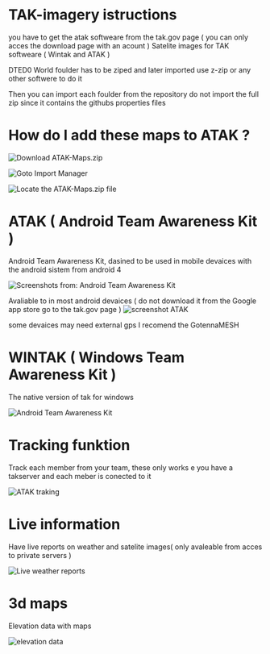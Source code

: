 # TAK-imagery istructions

you have to get the atak softweare from the tak.gov page ( you can only acces the download page with an acount )
Satelite images for TAK softweare ( Wintak and ATAK )

DTED0 World foulder has to be ziped and later imported use z-zip or any other softwere to do it

Then you can import each foulder from the repository do not import the full zip since it contains the githubs properties files
 
# How do I add these maps to ATAK ?
![Download ATAK-Maps.zip](https://github.com/joshuafuller/ATAK-Maps/blob/master/images/screenshot_1.png?raw=true)


![Goto Import Manager](https://github.com/joshuafuller/ATAK-Maps/blob/master/images/screenshot_2.png?raw=true)


![Locate the ATAK-Maps.zip file](https://github.com/joshuafuller/ATAK-Maps/blob/master/images/screenshot_3.png?raw=true)

# ATAK ( Android Team Awareness Kit )

Android Team Awareness Kit, dasined to be used in mobile devaices with the android sistem from android 4

![ Screenshots from: Android Team Awareness Kit ](https://tak.gov/packs/media/img/uploads/device-demonstration-01-aa3ed3ce2bdcd4507bed3f9c768795d0.png)

Avaliable to in most android devaices ( do not download it from the Google app store go to the tak.gov page )
![ screenshot ATAK ](https://th.bing.com/th/id/OIP.J7YoZnGyuTBFxJwjFJm7YQHaF5?pid=ImgDet&rs=1)

some devaices may need external gps I recomend the GotennaMESH

# WINTAK ( Windows Team Awareness Kit )

The native version of tak for windows

![ Android Team Awareness Kit ](https://www.alsa.mil/Portals/9/Images/article_figures/210701_Figure1.jpg?ver=4qUbQkLEa5TZO2c6KBVhTg%3d%3d)

# Tracking funktion

Track each member from your team, these only works e you have a takserver and each meber is conected to it

![ ATAK traking ](https://th.bing.com/th/id/R.a209a94829d5a2ece1e8cae80b732c3d?rik=Ub6ubEhZGe2LHg&riu=http%3a%2f%2finsights.globalspec.com%2fimages%2fassets%2f153%2f7153%2fATAK.jpg&ehk=Rphfhve4Kbv0TRqmK3bWkYtWvKt%2bN%2bpIba8D4FifkLI%3d&risl=&pid=ImgRaw&r=0)

# Live information

Have live reports on weather and satelite images( only avaleable from acces to private servers )

![ Live weather reports ](https://th.bing.com/th/id/R.4d00cbb0415eb23d0ea45398752f047e?rik=viJ5e%2fN90S4hOA&pid=ImgRaw&r=0)

# 3d maps

Elevation data with maps

![ elevation data ](https://image.winudf.com/v2/image1/Y29tLmF0YWttYXAuYXBwLmNpdl9zY3JlZW5fNV8xNTk5MDM2NDEyXzA4Mw/screen-5.jpg?fakeurl=1&type=.jpg)